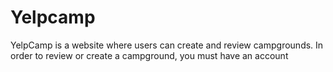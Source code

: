 # Yelpcamp
YelpCamp is a website where users can create and review campgrounds. In order to review or create a campground, you must have an account

